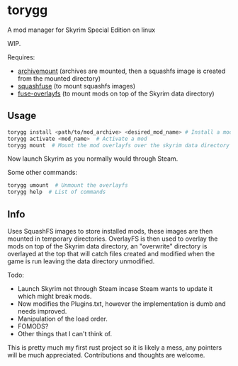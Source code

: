 # torygg
A mod manager for Skyrim Special Edition on linux

WIP.

Requires:
- [archivemount](https://github.com/cybernoid/archivemount) (archives are mounted, then a squashfs image is created from the mounted directory)
- [squashfuse](https://github.com/vasi/squashfuse) (to mount squashfs images)
- [fuse-overlayfs](https://github.com/containers/fuse-overlayfs) (to mount mods on top of the Skyrim data directory)

## Usage
```bash
torygg install <path/to/mod_archive> <desired_mod_name> # Install a mod  
torygg activate <mod_name>  # Activate a mod  
torygg mount  # Mount the mod overlayfs over the skyrim data directory
```  
Now launch Skyrim as you normally would through Steam.

Some other commands:
```bash
torygg umount  # Unmount the overlayfs  
torygg help  # List of commands
```

## Info

Uses SquashFS images to store installed mods, these images are then mounted in temporary directories. OverlayFS is then used to overlay the mods on top of the Skyrim data directory, an "overwrite" directory is overlayed at the top that will catch files created and modified when the game is run leaving the data directory unmodified.

Todo:
- Launch Skyrim not through Steam incase Steam wants to update it which might break mods.
- Now modifies the Plugins.txt, however the implementation is dumb and needs improved.
- Manipulation of the load order.
- FOMODS?
- Other things that I can't think of.

This is pretty much my first rust project so it is likely a mess, any pointers will be much appreciated.
Contributions and thoughts are welcome.

